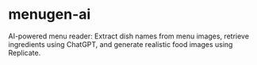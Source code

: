 # menugen-ai
AI-powered menu reader: Extract dish names from menu images, retrieve ingredients using ChatGPT, and generate realistic food images using Replicate.
